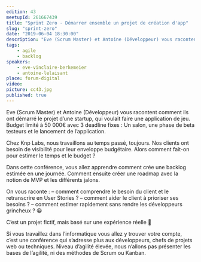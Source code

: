 ```yaml
---
edition: 43
meetupId: 261667439
title: "Sprint Zero - Démarrer ensemble un projet de création d'app"
slug: "sprint-zero"
date: "2019-06-04 18:30:00"
description: "Eve (Scrum Master) et Antoine (Développeur) vous racontent comment ils ont démarré le projet d’une startup, qui voulait faire une application de jeu. Budget limité à 50 000€ avec 3 deadline fixes : Un salon, une phase de beta testeurs et le lancement de l’application."
tags:
    - agile
    - backlog
speakers:
    - eve-vinclaire-berkemeier
    - antoine-lelaisant
place: forum-digital
video: 
picture: cc43.jpg
published: true
---
```


Eve (Scrum Master) et Antoine (Développeur)  vous racontent comment ils ont démarré le projet d’une startup, qui voulait faire une application de jeu. Budget limité à 50 000€ avec 3 deadline fixes : Un salon, une phase de beta testeurs et le lancement de l’application.

Chez Knp Labs, nous travaillons au temps passé, toujours. Nos clients ont  besoin de visibilité pour leur enveloppe budgétaire. Alors comment fait-on pour estimer le temps et le budget ?

Dans cette conférence, vous allez apprendre comment crée une backlog estimée en une journée. Comment ensuite créer une roadmap avec la notion de MVP et les différents jalons.

On vous raconte :
– comment comprendre le besoin du client et le retranscrire en User Stories ?
– comment aider le client à prioriser ses besoins ?
– comment estimer rapidement sans rendre les développeurs grincheux ? 😀

C’est un projet fictif, mais basé sur une expérience réelle 🙂

Si vous travaillez dans l’informatique vous allez y trouver votre compte, c’est une conférence qui s’adresse plus aux développeurs, chefs de projets web ou techniques.
Niveau d’agilité élevée, nous n’allons pas présenter les bases de l’agilité, ni des méthodes de Scrum ou Kanban.
